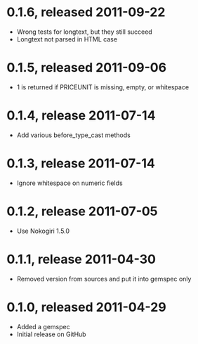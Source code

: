# 0.1.6, released 2011-09-22

* Wrong tests for longtext, but they still succeed
* Longtext not parsed in HTML case

# 0.1.5, released 2011-09-06

* 1 is returned if PRICEUNIT is missing, empty, or whitespace

# 0.1.4, release 2011-07-14

* Add various before_type_cast methods

# 0.1.3, release 2011-07-14

* Ignore whitespace on numeric fields

# 0.1.2, release 2011-07-05

* Use Nokogiri 1.5.0

# 0.1.1, release 2011-04-30

* Removed version from sources and put it into gemspec only

# 0.1.0, released 2011-04-29

* Added a gemspec
* Initial release on GitHub

